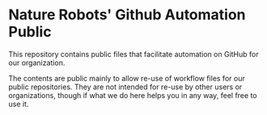 # Nature Robots' Github Automation Public
This repository contains public files that facilitate automation on GitHub for our organization.

The contents are public mainly to allow re-use of workflow files for our public repositories.
They are not intended for re-use by other users or organizations, though if what we do here helps you in any way, feel free to use it.
